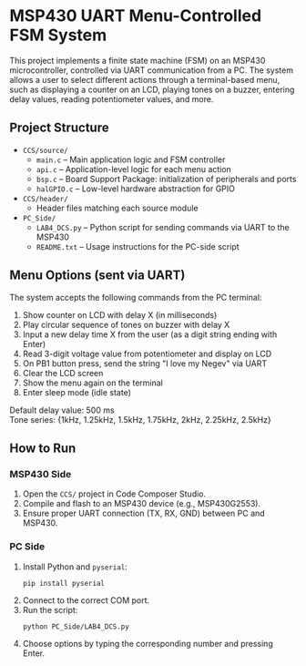 # MSP430 UART Menu-Controlled FSM System

This project implements a finite state machine (FSM) on an MSP430 microcontroller, controlled via UART communication from a PC. The system allows a user to select different actions through a terminal-based menu, such as displaying a counter on an LCD, playing tones on a buzzer, entering delay values, reading potentiometer values, and more.

## Project Structure

- `CCS/source/`
  - `main.c` – Main application logic and FSM controller
  - `api.c` – Application-level logic for each menu action
  - `bsp.c` – Board Support Package: initialization of peripherals and ports
  - `halGPIO.c` – Low-level hardware abstraction for GPIO
- `CCS/header/`
  - Header files matching each source module
- `PC_Side/`
  - `LAB4_DCS.py` – Python script for sending commands via UART to the MSP430
  - `README.txt` – Usage instructions for the PC-side script

## Menu Options (sent via UART)

The system accepts the following commands from the PC terminal:

1. Show counter on LCD with delay X (in milliseconds)
2. Play circular sequence of tones on buzzer with delay X
3. Input a new delay time X from the user (as a digit string ending with Enter)
4. Read 3-digit voltage value from potentiometer and display on LCD
5. On PB1 button press, send the string "I love my Negev" via UART
6. Clear the LCD screen
7. Show the menu again on the terminal
8. Enter sleep mode (idle state)

Default delay value: 500 ms  
Tone series: {1kHz, 1.25kHz, 1.5kHz, 1.75kHz, 2kHz, 2.25kHz, 2.5kHz}

## How to Run

### MSP430 Side

1. Open the `CCS/` project in Code Composer Studio.
2. Compile and flash to an MSP430 device (e.g., MSP430G2553).
3. Ensure proper UART connection (TX, RX, GND) between PC and MSP430.

### PC Side

1. Install Python and `pyserial`:
   ```
   pip install pyserial
   ```
2. Connect to the correct COM port.
3. Run the script:
   ```
   python PC_Side/LAB4_DCS.py
   ```
4. Choose options by typing the corresponding number and pressing Enter.

